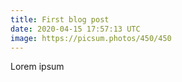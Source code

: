 ```yaml
---
title: First blog post
date: 2020-04-15 17:57:13 UTC
image: https://picsum.photos/450/450
---
```


Lorem ipsum
